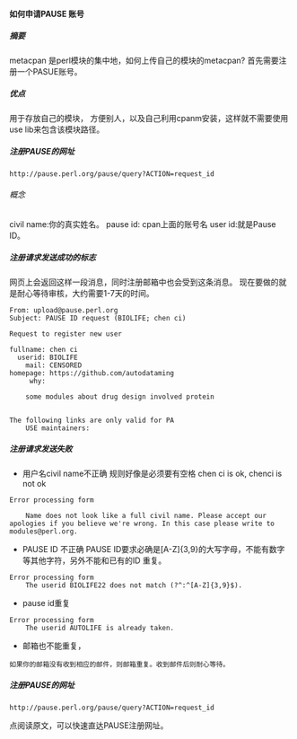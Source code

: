 #### 如何申请PAUSE 账号

##### 摘要
metacpan 是perl模块的集中地，如何上传自己的模块的metacpan? 首先需要注册一个PASUE账号。

##### 优点
用于存放自己的模块，
方便别人，以及自己利用cpanm安装，这样就不需要使用use lib来包含该模块路径。

##### 注册PAUSE的网址
```
http://pause.perl.org/pause/query?ACTION=request_id
```
###### 概念
civil name:你的真实姓名。
pause id: cpan上面的账号名
user id:就是Pause ID。

##### 注册请求发送成功的标志
网页上会返回这样一段消息，同时注册邮箱中也会受到这条消息。
现在要做的就是耐心等待审核，大约需要1-7天的时间。

```
From: upload@pause.perl.org
Subject: PAUSE ID request (BIOLIFE; chen ci)

Request to register new user

fullname: chen ci
  userid: BIOLIFE
    mail: CENSORED
homepage: https://github.com/autodataming
     why:

    some modules about drug design involved protein


The following links are only valid for PA
    USE maintainers:

```

##### 注册请求发送失败
+ 用户名civil name不正确
规则好像是必须要有空格
chen ci is ok, chenci is not ok
```
Error processing form

    Name does not look like a full civil name. Please accept our apologies if you believe we're wrong. In this case please write to modules@perl.org.
```

+ PAUSE ID 不正确
PAUSE ID要求必确是[A-Z]{3,9}的大写字母，不能有数字等其他字符，另外不能和已有的ID 重复。
```
Error processing form
    The userid BIOLIFE22 does not match (?^:^[A-Z]{3,9}$).
```

+ pause id重复
```
Error processing form
    The userid AUTOLIFE is already taken.
```
+ 邮箱也不能重复，
```
如果你的邮箱没有收到相应的邮件，则邮箱重复。收到邮件后则耐心等待。
```
##### 注册PAUSE的网址
```
http://pause.perl.org/pause/query?ACTION=request_id
```
点阅读原文，可以快速直达PAUSE注册网址。
